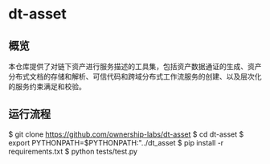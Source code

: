 # dt-asset

## 概览

本仓库提供了对链下资产进行服务描述的工具集，包括资产数据通证的生成、资产分布式文档的存储和解析、可信代码和跨域分布式工作流服务的创建、以及层次化的服务约束满足和校验。

## 运行流程

$ git clone https://github.com/ownership-labs/dt-asset
$ cd dt-asset
$ export PYTHONPATH=$PYTHONPATH:"../dt_asset
$ pip install -r requirements.txt
$ python tests/test.py